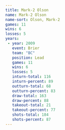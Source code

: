 ```yaml
---
title: Mark-2 Olson
name: Mark-2 Olson
name-sort: Olson, Mark-2
games: 11
wins: 6
losses: 5
years:
 - year: 2009
   event: Brier
   team: "BC"
   position: Lead
   games: 11
   wins: 6
   losses: 5
   inturn-total: 116
   inturn-percent: 89
   outturn-total: 68
   outturn-percent: 83
   draw-total: 163
   draw-percent: 88
   takeout-total: 21
   takeout-percent: 77
   shots-total: 184
   shots-percent: 87
---
```

